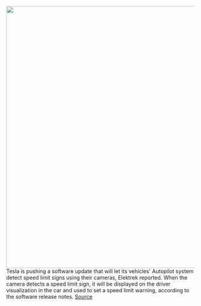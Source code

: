 <img src='https://cdn.vox-cdn.com/thumbor/JSLDmBxBleMG7hWHlIBdYMBFMeQ=/0x0:2040x1360/1200x800/filters:focal(857x517:1183x843)/cdn.vox-cdn.com/uploads/chorus_image/image/67316231/acastro_180430_1777_tesla_0004.0.jpg' width='700px' /><br/>
Tesla is pushing a software update that will let its vehicles' Autopilot system detect speed limit signs using their cameras, Elektrek reported. When the camera detects a speed limit sign, it will be displayed on the driver visualization in the car and used to set a speed limit warning, according to the software release notes.
<a href='https://www.theverge.com/2020/8/30/21407438/tesla-software-speed-limit-self-driving-cars'> Source <a/>
